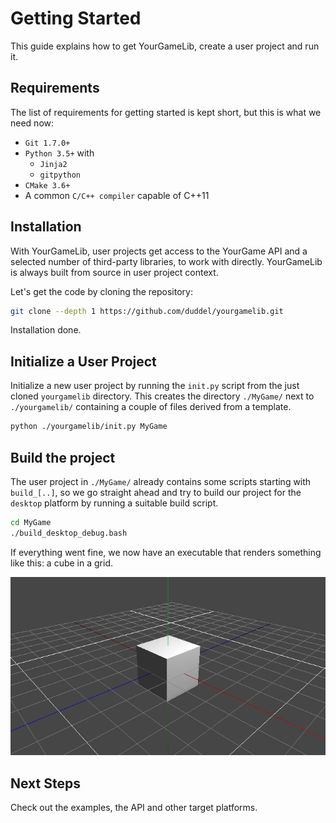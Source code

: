 # Getting Started

This guide explains how to get YourGameLib, create a user project and run it.

## Requirements

The list of requirements for getting started is kept short, but this is what we need now:

-   `Git 1.7.0+`
-   `Python 3.5+` with
    -   `Jinja2`
    -   `gitpython`
-   `CMake 3.6+`
-   A common `C/C++ compiler` capable of C++11

## Installation

With YourGameLib, user projects get access to the YourGame API and a selected number of third-party libraries, to work with directly. YourGameLib is always built from source in user project context. 

Let's get the code by cloning the repository:

```bash
git clone --depth 1 https://github.com/duddel/yourgamelib.git
```

Installation done.

## Initialize a User Project

Initialize a new user project by running the `init.py` script from the just cloned `yourgamelib` directory. This creates the directory `./MyGame/` next to `./yourgamelib/` containing a couple of files derived from a template.

```bash
python ./yourgamelib/init.py MyGame
```

## Build the project

The user project in `./MyGame/` already contains some scripts starting with `build_[..]`, so we go straight ahead and try to build our project for the `desktop` platform by running a suitable build script.

```bash
cd MyGame
./build_desktop_debug.bash
```

If everything went fine, we now have an executable that renders something like this: a cube in a grid.

![Template](img/template_001.png)

## Next Steps

Check out the examples, the API and other target platforms.

